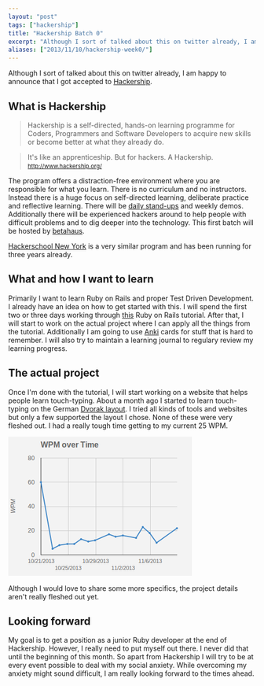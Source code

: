 ```yaml
---
layout: "post"
tags: ["hackership"]
title: "Hackership Batch 0"
excerpt: "Although I sort of talked about this on twitter already, I am happy to announce that I got accepted to Hackership."
aliases: ["2013/11/10/hackership-week0/"]
---
```


Although I sort of talked about this on twitter already, I am happy to announce that I got accepted to [Hackership](http://www.hackership.org/).

## What is Hackership
> Hackership is a self-directed, hands-on learning programme for Coders, Programmers and Software Developers to acquire new skills or become better at what they already do.

> It's like an apprenticeship. But for hackers. A Hackership.
<small>http://www.hackership.org/ </small>

The program offers a distraction-free environment where you are responsible for what you learn. There
is no curriculum and no instructors. Instead there is a huge focus on self-directed learning, deliberate practice and reflective learning.
There will be [daily stand-ups](http://en.wikipedia.org/wiki/Stand-up_meeting) and weekly demos. Additionally there will be experienced hackers around to help people with difficult problems and to dig deeper into the technology. This first batch will be hosted by [betahaus](http://betahaus.de/).

[Hackerschool New York](https://www.hackerschool.com/about) is a very similar program and has been running for three years already.

## What and how I want to learn
Primarily I want to learn Ruby on Rails and proper Test Driven Development. I already have an idea on how to get started with this. I will spend the first two or three days working through [this](http://ruby.railstutorial.org/) Ruby on Rails tutorial. After that, I will start to work on the actual project where I can apply all the things from the tutorial. Additionally I am going to use [Anki](http://ankisrs.net/) cards for stuff that is hard to remember. I will also try to maintain a learning journal to regulary review my learning progress.

## The actual project

Once I'm done with the tutorial, I will start working on a website that helps people learn touch-typing. About a month ago I started to learn touch-typing on the German [Dvorak layout](http://de.wikipedia.org/wiki/Datei:Tastatur_dvorak_farbe_optimiert.jpg). I tried all kinds of tools and websites but only a few supported the layout I chose. None of these were very fleshed out. I had a really tough time getting to my current 25 WPM.

<a href="/assets/images/posts/2013-11-10-hackership0/wpm.png" class="thumbnail">
  <img src="/assets/images/posts/2013-11-10-hackership0/wpm.png" alt="screenshot" />
</a>

Although I would love to share some more specifics, the project details aren't really fleshed out yet.

## Looking forward

My goal is to get a position as a junior Ruby developer at the end of Hackership. However, I really need to put myself out there. I never did that until the beginning of this month. So apart from Hackership I will try to be at every event possible to deal with my social anxiety. While overcoming my anxiety might sound difficult, I am really looking forward to the times ahead.
